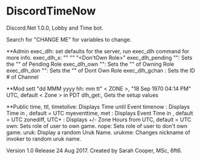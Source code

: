 # DiscordTimeNow
Discord.Net 1.0.0, Lobby and Time bot.

Search for "CHANGE ME" for variables to change.

**Admin 
exec_dlh: 	set defaults for the server, run exec_dlh command for more info.
exec_dlh_x: "<Pending Role>" "<Own Role>" "<Don'tOwn Role>" <GenChatId>
exec_dlh_pending "<Name>":	Sets the "<Name>" of Pending Role
exec_dlh_own "<Name>":	Sets the "<Name>" of Owning Role
exec_dlh_don "<Name>":	Sets the "<Name>" of Dont Own Role
exec_dlh_gchan <ChannelID>:	Sets the ID # of Channel

**Mod 
sett "dd MMM yyyy hh: mm tt" < ZONE >, "18 Sep 1970 04:14 PM" UTC, default < Zone > in PDT
dlh_get:, Gets the setup values

**Public 
time, ttl, timetolive:		Displays Time until Event
timenow <ZONE>:     Displays Time in <Zone>, default = UTC
myeventtime, met <ZONE>:	Displays Event Time in <Zone>, default = UTC
zonediff, UTC+ <ZONE>:		Displays +/- Zone Hours from UTC, default = UTC
own:	Sets role of user to own game.
nope:	Sets role of user to don't own game.
uruk:	Display a random Uruk Name.
urukme: Changes nickname of invoker to random uruk name.


Version 1.0 Release 24 Aug 2017.
Created by Sarah Cooper, MSc, 6ft6.
